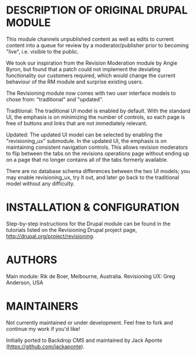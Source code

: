 DESCRIPTION OF ORIGINAL DRUPAL MODULE
=====================================
This module channels unpublished content as well as edits to current content
into a queue for review by a moderator/publisher prior to becoming "live", i.e.
visible to the public.

We took our inspiration from the Revision Moderation module by Angie Byron,
but found that a patch could not implement the deviating functionality our
customers required, which would change the current behaviour of the RM module
and surprise existing users.

The Revisioning module now comes with two user interface models to chose from:
"traditional" and "updated".

Traditional: The traditional UI model is enabled by default. With the standard
UI, the emphasis is on minimizing the number of controls, so each page is free
of buttons and links that are not immediately relevant.

Updated: The updated UI model can be selected by enabling the "revisioning_ux"
submodule. In the updated UI, the emphasis is on maintaining consistent
navigation controls.  This allows revision moderators to flip between the tabs
on the revisions operations page without ending up on a page that no longer
contains all of the tabs formerly available.

There are no database schema differences between the two UI models; you may
enable revisioning_ux, try it out, and later go back to the traditional model
without any difficulty.


INSTALLATION & CONFIGURATION
============================
Step-by-step instructions for the Drupal module can be found in the tutorials listed on the
Revisioning Drupal project page, http://drupal.org/project/revisioning.

AUTHORS
=======
Main module: Rik de Boer, Melbourne, Australia.
Revisioning UX: Greg Anderson, USA

MAINTAINERS
===========

Not currently maintained or under development. Feel free to fork and continue my work if you'd like!

Initially ported to Backdrop CMS and maintained by Jack Aponte (https://github.com/jackaponte).
